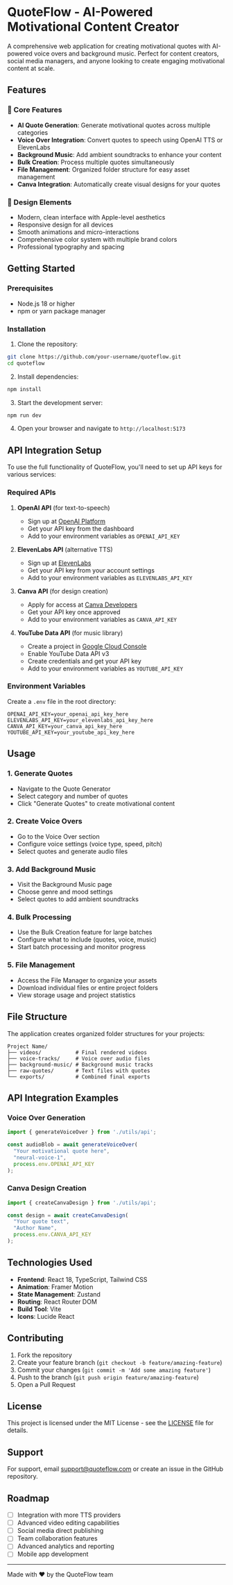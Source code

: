 # QuoteFlow - AI-Powered Motivational Content Creator

A comprehensive web application for creating motivational quotes with AI-powered voice overs and background music. Perfect for content creators, social media managers, and anyone looking to create engaging motivational content at scale.

## Features

### 🎯 Core Features
- **AI Quote Generation**: Generate motivational quotes across multiple categories
- **Voice Over Integration**: Convert quotes to speech using OpenAI TTS or ElevenLabs
- **Background Music**: Add ambient soundtracks to enhance your content
- **Bulk Creation**: Process multiple quotes simultaneously
- **File Management**: Organized folder structure for easy asset management
- **Canva Integration**: Automatically create visual designs for your quotes

### 🎨 Design Elements
- Modern, clean interface with Apple-level aesthetics
- Responsive design for all devices
- Smooth animations and micro-interactions
- Comprehensive color system with multiple brand colors
- Professional typography and spacing

## Getting Started

### Prerequisites
- Node.js 18 or higher
- npm or yarn package manager

### Installation

1. Clone the repository:
```bash
git clone https://github.com/your-username/quoteflow.git
cd quoteflow
```

2. Install dependencies:
```bash
npm install
```

3. Start the development server:
```bash
npm run dev
```

4. Open your browser and navigate to `http://localhost:5173`

## API Integration Setup

To use the full functionality of QuoteFlow, you'll need to set up API keys for various services:

### Required APIs

1. **OpenAI API** (for text-to-speech)
   - Sign up at [OpenAI Platform](https://platform.openai.com/)
   - Get your API key from the dashboard
   - Add to your environment variables as `OPENAI_API_KEY`

2. **ElevenLabs API** (alternative TTS)
   - Sign up at [ElevenLabs](https://elevenlabs.io/)
   - Get your API key from your account settings
   - Add to your environment variables as `ELEVENLABS_API_KEY`

3. **Canva API** (for design creation)
   - Apply for access at [Canva Developers](https://www.canva.com/developers/)
   - Get your API key once approved
   - Add to your environment variables as `CANVA_API_KEY`

4. **YouTube Data API** (for music library)
   - Create a project in [Google Cloud Console](https://console.cloud.google.com/)
   - Enable YouTube Data API v3
   - Create credentials and get your API key
   - Add to your environment variables as `YOUTUBE_API_KEY`

### Environment Variables

Create a `.env` file in the root directory:

```env
OPENAI_API_KEY=your_openai_api_key_here
ELEVENLABS_API_KEY=your_elevenlabs_api_key_here
CANVA_API_KEY=your_canva_api_key_here
YOUTUBE_API_KEY=your_youtube_api_key_here
```

## Usage

### 1. Generate Quotes
- Navigate to the Quote Generator
- Select category and number of quotes
- Click "Generate Quotes" to create motivational content

### 2. Create Voice Overs
- Go to the Voice Over section
- Configure voice settings (voice type, speed, pitch)
- Select quotes and generate audio files

### 3. Add Background Music
- Visit the Background Music page
- Choose genre and mood settings
- Select quotes to add ambient soundtracks

### 4. Bulk Processing
- Use the Bulk Creation feature for large batches
- Configure what to include (quotes, voice, music)
- Start batch processing and monitor progress

### 5. File Management
- Access the File Manager to organize your assets
- Download individual files or entire project folders
- View storage usage and project statistics

## File Structure

The application creates organized folder structures for your projects:

```
Project Name/
├── videos/           # Final rendered videos
├── voice-tracks/     # Voice over audio files
├── background-music/ # Background music tracks
├── raw-quotes/       # Text files with quotes
└── exports/          # Combined final exports
```

## API Integration Examples

### Voice Over Generation
```javascript
import { generateVoiceOver } from './utils/api';

const audioBlob = await generateVoiceOver(
  "Your motivational quote here",
  "neural-voice-1",
  process.env.OPENAI_API_KEY
);
```

### Canva Design Creation
```javascript
import { createCanvaDesign } from './utils/api';

const design = await createCanvaDesign(
  "Your quote text",
  "Author Name",
  process.env.CANVA_API_KEY
);
```

## Technologies Used

- **Frontend**: React 18, TypeScript, Tailwind CSS
- **Animation**: Framer Motion
- **State Management**: Zustand
- **Routing**: React Router DOM
- **Build Tool**: Vite
- **Icons**: Lucide React

## Contributing

1. Fork the repository
2. Create your feature branch (`git checkout -b feature/amazing-feature`)
3. Commit your changes (`git commit -m 'Add some amazing feature'`)
4. Push to the branch (`git push origin feature/amazing-feature`)
5. Open a Pull Request

## License

This project is licensed under the MIT License - see the [LICENSE](LICENSE) file for details.

## Support

For support, email support@quoteflow.com or create an issue in the GitHub repository.

## Roadmap

- [ ] Integration with more TTS providers
- [ ] Advanced video editing capabilities
- [ ] Social media direct publishing
- [ ] Team collaboration features
- [ ] Advanced analytics and reporting
- [ ] Mobile app development

---

Made with ❤️ by the QuoteFlow team